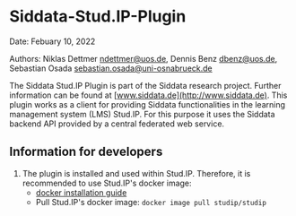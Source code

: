 # Siddata-Stud.IP-Plugin

Date: Febuary 10, 2022

Authors: Niklas Dettmer <ndettmer@uos.de>, Dennis Benz <dbenz@uos.de>, Sebastian Osada <sebastian.osada@uni-osnabrueck.de>

The Siddata Stud.IP Plugin is part of the Siddata research project. Further information can be found at [www.siddata.de](http://www.siddata.de).
This plugin works as a client for providing Siddata functionalities in the learning management system (LMS) Stud.IP.
For this purpose it uses the Siddata backend API provided by a central federated web service. 

## Information for developers
1. The plugin is installed and used within Stud.IP. Therefore, it is recommended to use Stud.IP's docker image:
    - [docker installation guide](https://docs.docker.com/engine/install/ubuntu/)
    - Pull Stud.IP's docker image: `docker image pull studip/studip` 

